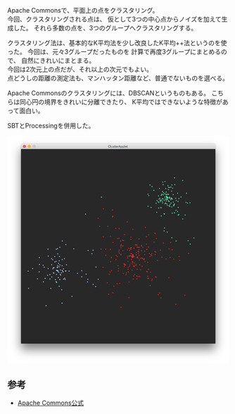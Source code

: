Apache Commonsで、平面上の点をクラスタリング。  
今回、クラスタリングされる点は、
仮として3つの中心点からノイズを加えて生成した。
それら多数の点を、3つのグループへクラスタリングする。

クラスタリング法は、基本的なK平均法を少し改良したK平均++法というのを使った。
今回は、元々3グループだったものを
計算で再度3グループにまとめるので、
自然にきれいにまとまる。  
今回は2次元上の点だが、それ以上の次元でもよい。  
点どうしの距離の測定法も、マンハッタン距離など、普通でないものを選べる。

Apache Commonsのクラスタリングには、DBSCANというものもある。
こちらは同心円の境界をきれいに分離できたり、
K平均ではできないような特徴があって面白い。

SBTとProcessingを併用した。

![スクリーンショット](screenshot.png)

## 参考
- [Apache Commons公式](https://commons.apache.org/proper/commons-math/userguide/ml.html)
